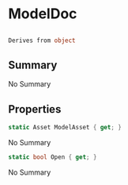 # ModelDoc

## 
```c#
Derives from object
```

## Summary

No Summary
## Properties

```c#
static Asset ModelAsset { get; } 
```
No Summary
```c#
static bool Open { get; } 
```
No Summary
